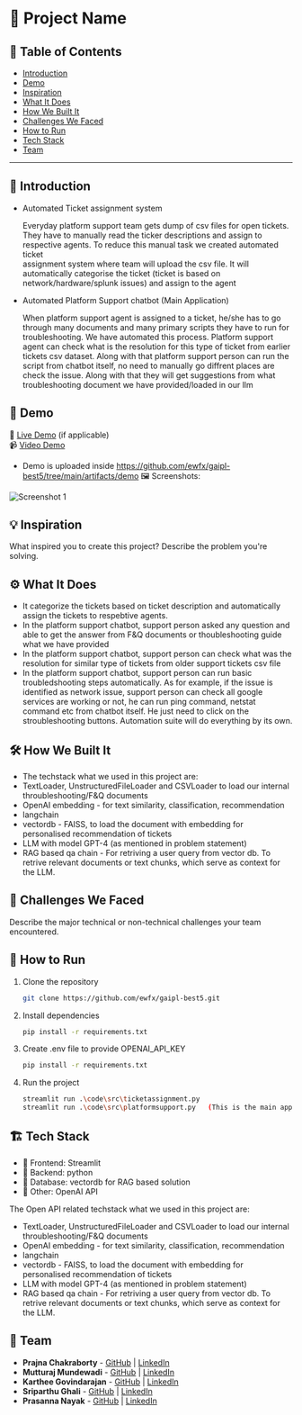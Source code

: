 # 🚀 Project Name

## 📌 Table of Contents
- [Introduction](#introduction)
- [Demo](#demo)
- [Inspiration](#inspiration)
- [What It Does](#what-it-does)
- [How We Built It](#how-we-built-it)
- [Challenges We Faced](#challenges-we-faced)
- [How to Run](#how-to-run)
- [Tech Stack](#tech-stack)
- [Team](#team)

---

## 🎯 Introduction
* Automated Ticket assignment system

   Everyday platform support team gets dump of csv files for open tickets. They have to manually read the ticker descriptions and assign to respective agents. To reduce this manual task we created automated ticket       
   assignment system where team will upload the csv file. It will automatically categorise the ticket (ticket is based on network/hardware/splunk issues) and assign to the agent

* Automated Platform Support chatbot  (Main Application)

   When platform support agent is assigned to a ticket, he/she has to go through many documents and many primary scripts they have to run for troubleshooting. We have automated this process. Platform support agent can 
   check what is the resolution for this type of ticket from earlier tickets csv dataset. Along with that platform support person can run the script from chatbot itself, no need to manually go diffrent places are check the 
   issue. Along with that they will get suggestions from what troubleshooting document we have provided/loaded in our llm

## 🎥 Demo
🔗 [Live Demo](#) (if applicable)  
📹 [Video Demo](#) 
   * Demo is uploaded inside https://github.com/ewfx/gaipl-best5/tree/main/artifacts/demo
🖼️ Screenshots:

![Screenshot 1](link-to-image)

## 💡 Inspiration
What inspired you to create this project? Describe the problem you're solving.

## ⚙️ What It Does
* It categorize the tickets based on ticket description and automatically assign the tickets to respebtive agents.
* In the platform support chatbot, support person asked any question and able to get the answer from F&Q documents or thoubleshooting guide what we have provided
* In the platform support chatbot, support person can check what was the resolution for similar type of tickets from older support tickets csv file
* In the platform support chatbot, support person can run basic troubledshooting steps automatically. As for example, if the issue is identified as network issue, support person can check all google services are working or not, he can run ping command, netstat command etc from chatbot itself. He just need to click on the stroubleshooting buttons. Automation suite will do everything by its own.

## 🛠️ How We Built It
* The techstack what we used in this project are:
* TextLoader, UnstructuredFileLoader and CSVLoader to load our internal throubleshooting/F&Q documents
* OpenAI embedding - for text similarity, classification, recommendation
* langchain
* vectordb - FAISS, to load the document with embedding for personalised recommendation of tickets
* LLM with model GPT-4 (as mentioned in problem statement)
* RAG based qa chain - For retriving a user query from vector db. To retrive relevant documents or text chunks, which serve as context for the LLM.

## 🚧 Challenges We Faced
Describe the major technical or non-technical challenges your team encountered.

## 🏃 How to Run
1. Clone the repository  
   ```sh
   git clone https://github.com/ewfx/gaipl-best5.git
   ```
2. Install dependencies  
   ```sh
   pip install -r requirements.txt 
   ```
3. Create .env file to provide OPENAI_API_KEY 
   ```sh
   pip install -r requirements.txt 
   ```
4. Run the project  
   ```sh
   streamlit run .\code\src\ticketassignment.py
   streamlit run .\code\src\platformsupport.py   (This is the main application)
   ```

## 🏗️ Tech Stack
- 🔹 Frontend: Streamlit
- 🔹 Backend: python
- 🔹 Database: vectordb for RAG based solution
- 🔹 Other: OpenAI API

The Open API related techstack what we used in this project are:
* TextLoader, UnstructuredFileLoader and CSVLoader to load our internal throubleshooting/F&Q documents
* OpenAI embedding - for text similarity, classification, recommendation
* langchain
* vectordb - FAISS, to load the document with embedding for personalised recommendation of tickets
* LLM with model GPT-4 (as mentioned in problem statement)
* RAG based qa chain - For retriving a user query from vector db. To retrive relevant documents or text chunks, which serve as context for the LLM.

## 👥 Team
- **Prajna Chakraborty** - [GitHub](#) | [LinkedIn](#)
- **Mutturaj Mundewadi** - [GitHub](#) | [LinkedIn](#)
- **Karthee Govindarajan** - [GitHub](#) | [LinkedIn](#)
- **Sriparthu Ghali** - [GitHub](#) | [LinkedIn](#)
- **Prasanna Nayak** - [GitHub](#) | [LinkedIn](#)
